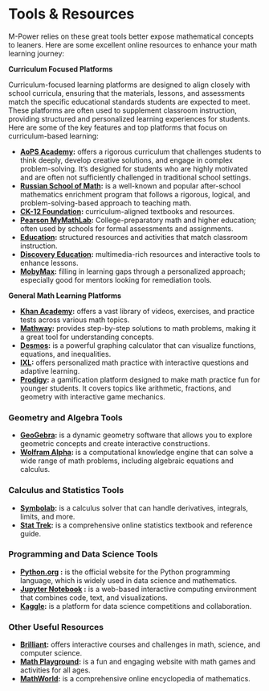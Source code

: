 # Tools & Resources

M-Power relies on these great tools better expose mathematical concepts to leaners. Here are some excellent online resources to enhance your math learning journey:

**Curriculum Focused Platforms**

Curriculum-focused learning platforms are designed to align closely with school curricula, ensuring that the materials, lessons, and assessments match the specific educational standards students are expected to meet. These platforms are often used to supplement classroom instruction, providing structured and personalized learning experiences for students. Here are some of the key features and top platforms that focus on curriculum-based learning:

* **[AoPS Academy](https://aopsacademy.org/):** offers a rigorous curriculum that challenges students to think deeply, develop creative solutions, and engage in complex problem-solving. It’s designed for students who are highly motivated and are often not sufficiently challenged in traditional school settings.
* **[Russian School of Math](https://www.mathschool.com/):** is a well-known  and popular after-school mathematics enrichment program that follows a rigorous, logical, and problem-solving-based approach to teaching math.
* **[CK-12 Foundation](https://www.ck12.org/student/):** curriculum-aligned textbooks and resources.
* **[Pearson MyMathLab](https://www.pearson.com/en-us/higher-education/products-services/mylab-and-mastering-login.html):** College-preparatory math and higher education; often used by schools for formal assessments and assignments.
* **[Education](https://www.education.com/):** structured resources and activities that match classroom instruction.
* **[Discovery Education](https://www.discoveryeducation.com/):** multimedia-rich resources and interactive tools to enhance lessons.
* **[MobyMax](https://www.mobymax.com/):** filling in learning gaps through a personalized approach; especially good for mentors looking for remediation tools.

**General Math Learning Platforms**

* **[Khan Academy](https://www.khanacademy.org/):** offers a vast library of videos, exercises, and practice tests across various math topics.
* **[Mathway](https://www.mathway.com/):** provides step-by-step solutions to math problems, making it a great tool for understanding concepts.
* **[Desmos](https://www.desmos.com/):** is a powerful graphing calculator that can visualize functions, equations, and inequalities.
* **[IXL](https://www.ixl.com/):** offers personalized math practice with interactive questions and adaptive learning.
* **[Prodigy](https://www.prodigygame.com/main-en/):** a gamification platform designed to make math practice fun for younger students. It covers topics like arithmetic, fractions, and geometry with interactive game mechanics.

### Geometry and Algebra Tools

* **[GeoGebra](https://www.geogebra.org/):** is a dynamic geometry software that allows you to explore geometric concepts and create interactive constructions.
* **[Wolfram Alpha](https://www.wolframalpha.com/):** is a computational knowledge engine that can solve a wide range of math problems, including algebraic equations and calculus.

### Calculus and Statistics Tools

* **[Symbolab](https://www.symbolab.com/):** is a calculus solver that can handle derivatives, integrals, limits, and more.
* **[Stat Trek](https://stattrek.com/):** is a comprehensive online statistics textbook and reference guide.

### Programming and Data Science Tools

* **[Python.org](https://www.python.org/) :** is the official website for the Python programming language, which is widely used in data science and mathematics.
* **[Jupyter Notebook](https://jupyter.org/) :** is a web-based interactive computing environment that combines code, text, and visualizations.
* **[Kaggle](https://www.kaggle.com/):** is a platform for data science competitions and collaboration.

### Other Useful Resources

* **[Brilliant](https://brilliant.org/):** offers interactive courses and challenges in math, science, and computer science.
* **[Math Playground](https://www.mathplayground.com/):** is a fun and engaging website with math games and activities for all ages.
* **[MathWorld](https://mathworld.wolfram.com/):** is a comprehensive online encyclopedia of mathematics.

